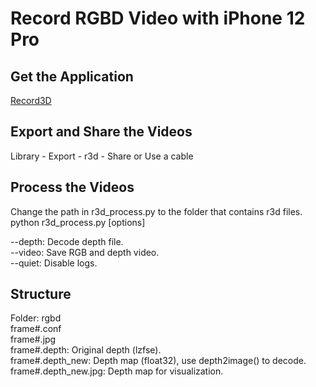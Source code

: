 # Record RGBD Video with iPhone 12 Pro

## Get the Application
[Record3D](https://record3d.app)

## Export and Share the Videos
Library - Export - r3d - Share or Use a cable

## Process the Videos
Change the path in r3d_process.py to the folder that contains r3d files.  
python r3d_process.py \[options\]

--depth: Decode depth file.  
--video: Save RGB and depth video.  
--quiet: Disable logs.  
  
## Structure  
Folder: rgbd  
frame#.conf  
frame#.jpg  
frame#.depth: Original depth (lzfse).  
frame#.depth_new: Depth map (float32), use depth2image() to decode.  
frame#.depth_new.jpg: Depth map for visualization.  